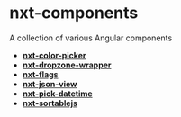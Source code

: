 # nxt-components

A collection of various Angular components

-   **[nxt-color-picker](packages/color-picker)**
-   **[nxt-dropzone-wrapper](packages/dropzone-wrapper)**
-   **[nxt-flags](packages/flags)**
-   **[nxt-json-view](packages/json-view)**
-   **[nxt-pick-datetime](packages/pick-datetime)**
-   **[nxt-sortablejs](packages/sortablejs)**
